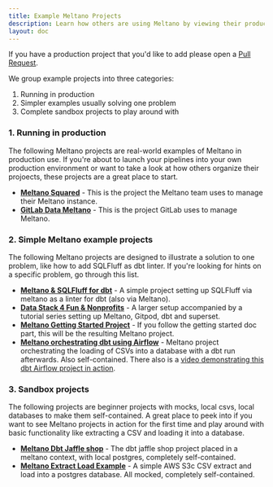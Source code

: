 ```yaml
---
title: Example Meltano Projects
description: Learn how others are using Meltano by viewing their production Meltano projects.
layout: doc
---
```

If you have a production project that you'd like to add please open a [Pull Request](https://github.com/meltano/meltano/edit/main/docs/src/_tutorials/example-projects.md).

We group example projects into three categories:
1. Running in production
2. Simpler examples usually solving one problem
3. Complete sandbox projects to play around with

### 1. Running in production

The following Meltano projects are real-world examples of Meltano in production use. If you're about to launch your pipelines
into your own production environment or want to take a look at how others organize their projoects, these projects are a great place to start.

- **[Meltano Squared](https://github.com/meltano/squared)** - This is the project the Meltano team uses to manage their Meltano instance.
- **[GitLab Data Meltano](https://gitlab.com/gitlab-data/gitlab-data-meltano)** - This is the project GitLab uses to manage Meltano.

### 2. Simple Meltano example projects

The following Meltano projects are designed to illustrate a solution to one problem, like how to add SQLFluff as dbt linter. If you're looking for hints on a specific problem, go through this list.

- **[Meltano & SQLFluff for dbt](https://gitlab.com/rabidaudio/meltano-sqlfluff-example)** - A simple project setting up SQLFluff via meltano as a linter for dbt (also via Meltano).
- **[Data Stack 4 Fun & Nonprofits](https://github.com/andrewcstewart/ds4fnp)** - A larger setup accompanied by a tutorial series setting up Meltano, Gitpod, dbt and superset.
- **[Meltano Getting Started Project](https://github.com/meltano/demo-project)** - If you follow the getting started doc part, this will be the resulting Meltano project.
- **[Meltano orchestrating dbt using Airflow](https://github.com/pnadolny13/meltano_example_implementations/tree/main/meltano_projects/dbt_orchestration)** - Meltano project orchestrating the loading of CSVs into a database with a dbt run afterwards. Also self-contained. There also is a [video demonstrating this dbt Airflow project in action](https://www.youtube.com/watch?v=pNGJ96HOioM&t=919s).


### 3. Sandbox projects

The following projects are beginner projects with mocks, local csvs, local databases to make them self-contained. A great place to peek into if you want to see Meltano projects in action for the first time and play around with basic functionality like extracting a CSV and loading it into a database.

- **[Meltano Dbt Jaffle shop](https://github.com/pnadolny13/meltano_example_implementations/tree/main/meltano_projects/singer_dbt_jaffle)** - The dbt jaffle shop project placed in a meltano context, with local postgres, completely self-contained.
- **[Meltano Extract Load Example](https://github.com/sbalnojan/meltano-example-el)** - A simple AWS S3c CSV extract and load into a postgres database. All mocked, completely self-contained.
